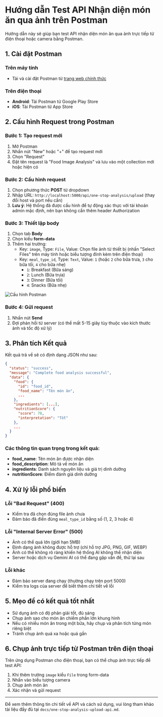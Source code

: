 # Hướng dẫn Test API Nhận diện món ăn qua ảnh trên Postman

Hướng dẫn này sẽ giúp bạn test API nhận diện món ăn qua ảnh trực tiếp từ điện thoại hoặc camera bằng Postman.

## 1. Cài đặt Postman

### Trên máy tính
- Tải và cài đặt Postman từ [trang web chính thức](https://www.postman.com/downloads/)

### Trên điện thoại
- **Android**: Tải Postman từ Google Play Store
- **iOS**: Tải Postman từ App Store

## 2. Cấu hình Request trong Postman

### Bước 1: Tạo request mới
1. Mở Postman
2. Nhấn nút "New" hoặc "+" để tạo request mới
3. Chọn "Request"
4. Đặt tên request là "Food Image Analysis" và lưu vào một collection mới hoặc hiện có

### Bước 2: Cấu hình request
1. Chọn phương thức **POST** từ dropdown
2. Nhập URL: `http://localhost:5000/api/one-stop-analysis/upload` (thay đổi host và port nếu cần)
3. **Lưu ý**: Hệ thống đã được cấu hình để tự động xác thực với tài khoản admin mặc định, nên bạn không cần thêm header Authorization

### Bước 3: Thiết lập body
1. Chọn tab **Body**
2. Chọn kiểu **form-data**
3. Thêm hai trường:
   - Key: `image`, Type: `File`, Value: Chọn file ảnh từ thiết bị (nhấn "Select Files" trên máy tính hoặc biểu tượng đính kèm trên điện thoại)
   - Key: `meal_type_id`, Type: `Text`, Value: `1` (hoặc `2` cho bữa trưa, `3` cho bữa tối, `4` cho bữa nhẹ)
     - `1`: Breakfast (Bữa sáng)
     - `2`: Lunch (Bữa trưa)
     - `3`: Dinner (Bữa tối)
     - `4`: Snacks (Bữa nhẹ)

![Cấu hình Postman](https://i.imgur.com/example.png)

### Bước 4: Gửi request
1. Nhấn nút **Send**
2. Đợi phản hồi từ server (có thể mất 5-15 giây tùy thuộc vào kích thước ảnh và tốc độ xử lý)

## 3. Phân tích Kết quả

Kết quả trả về sẽ có định dạng JSON như sau:

```json
{
  "status": "success",
  "message": "Complete food analysis successful",
  "data": {
    "food": {
      "id": "food_id",
      "food_name": "Tên món ăn",
      ...
    },
    "ingredients": [...],
    "nutritionScore": {
      "score": 78,
      "interpretation": "Tốt"
    },
    ...
  }
}
```

### Các thông tin quan trọng trong kết quả:
- **food_name**: Tên món ăn được nhận diện
- **food_description**: Mô tả về món ăn
- **ingredients**: Danh sách nguyên liệu và giá trị dinh dưỡng
- **nutritionScore**: Điểm đánh giá dinh dưỡng

## 4. Xử lý lỗi phổ biến

### Lỗi "Bad Request" (400)
- Kiểm tra đã chọn đúng file ảnh chưa
- Đảm bảo đã điền đúng `meal_type_id` bằng số (1, 2, 3 hoặc 4)

### Lỗi "Internal Server Error" (500)
- Ảnh có thể quá lớn (giới hạn 5MB)
- Định dạng ảnh không được hỗ trợ (chỉ hỗ trợ JPG, PNG, GIF, WEBP)
- Ảnh có thể không rõ ràng khiến hệ thống AI không thể nhận diện
- Server hoặc dịch vụ Gemini AI có thể đang gặp vấn đề, thử lại sau

### Lỗi khác
- Đảm bảo server đang chạy (thường chạy trên port 5000)
- Kiểm tra logs của server để biết thêm chi tiết về lỗi

## 5. Mẹo để có kết quả tốt nhất

- Sử dụng ảnh có độ phân giải tốt, đủ sáng
- Chụp ảnh sao cho món ăn chiếm phần lớn khung hình
- Nếu có nhiều món ăn trong một bữa, hãy chụp và phân tích từng món riêng biệt
- Tránh chụp ảnh quá xa hoặc quá gần

## 6. Chụp ảnh trực tiếp từ Postman trên điện thoại

Trên ứng dụng Postman cho điện thoại, bạn có thể chụp ảnh trực tiếp để test API:

1. Khi thêm trường `image` kiểu `File` trong form-data
2. Nhấn vào biểu tượng camera
3. Chụp ảnh món ăn
4. Xác nhận và gửi request

---

Để xem thêm thông tin chi tiết về API và cách sử dụng, vui lòng tham khảo tài liệu đầy đủ tại `docs/one-stop-analysis-upload-api.md`.
